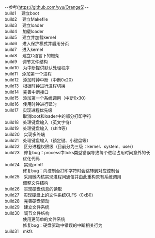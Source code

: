 --参考(https://github.com/yyu/OrangeS)--  
build1　 建立boot  
build2　 建立Makefile  
build3　 建立loader  
build4　 加载loader  
build5　 建立并加载kernel  
build6　 进入保护模式并启用分页  
build7　 进入kernel  
build8　 建立C语言下的框架  
build9　 调节文件结构  
build10　为中断提供默认处理程序  
build11　添加第一个进程  
build12　添加时钟中断（中断0x20）  
build13　根据时钟进行进程切换  
build14　完善中断接口  
build15　添加第一个系统调用（中断0x30）  
build16　使用时钟进行延时  
build17　实现进程优先级  
　　　　 取消boot和loader中的部分打印字符      
build18　处理键盘输入（英文字符）  
build19　处理键盘输入（shift等）  
build20　实现多终端  
build21　处理键盘输入（锁定键、小键盘等）  
build22　区分进程权限级（目前分为三级：kernel、system、user）  
build23　修复bug：process中ticks类型错误导致每个进程占用时间意外的长  
　　　　 优化代码  
build24　实现printf  
　　　　 修复bug：向控制台打印字符时会跳转到对应控制台  
build25　采用微内核实现进程间通信并由此重构原有系统调用  
　　　　 调整文件结构  
build26　实现硬盘信息的读取  
build27　实现硬盘上的文件系统CLFS（0xB0）  
build28　完善硬盘驱动  
build29　建立文件系统  
build30　调节文件结构  
　　　　 使用更简单的文件系统  
　　　　 修复bug：硬盘驱动中错误的中断相关行为  
build31　mkfs